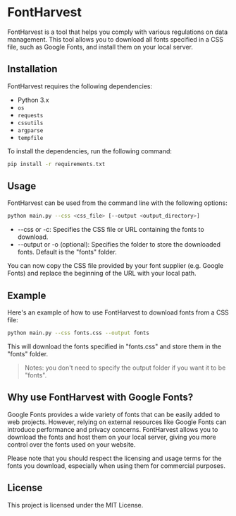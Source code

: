 # FontHarvest

FontHarvest is a tool that helps you comply with various regulations on data management. This tool allows you to download all fonts specified in a CSS file, such as Google Fonts, and install them on your local server.

## Installation

FontHarvest requires the following dependencies:

- Python 3.x
- `os`
- `requests`
- `cssutils`
- `argparse`
- `tempfile`

To install the dependencies, run the following command:

```bash
pip install -r requirements.txt
```
## Usage

FontHarvest can be used from the command line with the following options:

```bash
python main.py --css <css_file> [--output <output_directory>]
```

- --css or -c: Specifies the CSS file or URL containing the fonts to download.
- --output or -o (optional): Specifies the folder to store the downloaded fonts. Default is the "fonts" folder.

You can now copy the CSS file provided by your font supplier (e.g. Google Fonts) and replace the beginning of the URL with your local path.

## Example

Here's an example of how to use FontHarvest to download fonts from a CSS file:

```bash
python main.py --css fonts.css --output fonts
```

This will download the fonts specified in "fonts.css" and store them in the "fonts" folder.

> Notes: you don't need to specify the output folder if you want it to be "fonts".

## Why use FontHarvest with Google Fonts?

Google Fonts provides a wide variety of fonts that can be easily added to web projects. However, relying on external resources like Google Fonts can introduce performance and privacy concerns. FontHarvest allows you to download the fonts and host them on your local server, giving you more control over the fonts used on your website.  

Please note that you should respect the licensing and usage terms for the fonts you download, especially when using them for commercial purposes.   

## License

This project is licensed under the MIT License.